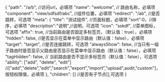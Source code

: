 {
  "path": "/a/b", //访问url，必填项
  "name": "welcome", // 路由名称，必填项
  "component": "view/sdfsdf/abc", //组件位置，必填项
  "redirect": "/ab", //是否跳转，可选项
  "meta": {
    "title": "测试组件", //页面标题，必填项
    "sort":0，//排序，必填项
    "description":"说明",//说明，可选项
    "icon": "sskdf", //菜单图标，可选项
    "affix": true, //当前路由是否固定多标签页，（默认值：true），必填项
    "hidden": false, //是否显示在菜单中显示路由（默认值：false），必填项
    "target": "target", //是否连接跳转，可选项
    "alwaysShow": false, //当只有一级子路由时是否显示父路由是否显示在菜单中显示路由（默认值：false），必填项
    "tagHidden": false, // 当前路由是否不显示多标签页（默认值：false），可选项
    "ability": ["add", "delete", "edit"] //["add","delete","edit","search","export","import","upload",audit,"custom"]，按钮权限值，必填项
  },
  "children": [] //是否有子节点[],可选项
}